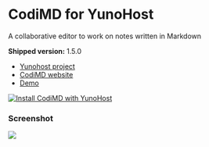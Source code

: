 # CodiMD for YunoHost

A collaborative editor to work on notes written in Markdown

**Shipped version:** 1.5.0

- [Yunohost project](https://yunohost.org)
- [CodiMD website](https://github.com/codimd/server/)
- [Demo](https://demo.codimd.org/)

[![Install CodiMD with YunoHost](https://install-app.yunohost.org/install-with-yunohost.png)](https://install-app.yunohost.org/?app=codimd)


### Screenshot

![](https://demo.codimd.org/screenshot.png)



